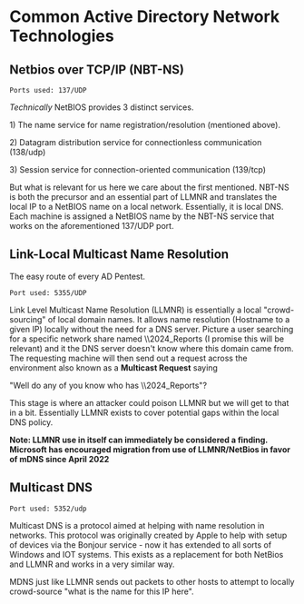 # Common Active Directory Network Technologies

## Netbios over TCP/IP (NBT-NS)

```
Ports used: 137/UDP 
```

_Technically_ NetBIOS provides 3 distinct services.&#x20;

1\) The name service for name registration/resolution (mentioned above).&#x20;

2\) Datagram distribution service for connectionless communication (138/udp)

3\) Session service for connection-oriented communication (139/tcp)



But what is relevant for us here we care about the first mentioned. NBT-NS is both the precursor and an essential part of LLMNR and translates the local IP to a NetBIOS name on a local network. Essentially, it is local DNS. Each machine is assigned a NetBIOS name by the NBT-NS service that works on the aforementioned 137/UDP port.

## Link-Local Multicast Name Resolution

The easy route of every AD Pentest.

```
Port used: 5355/UDP
```

Link Level Multicast Name Resolution (LLMNR) is essentially a local "crowd-sourcing" of local domain names. It allows name resolution (Hostname to a given IP) locally without the need for a DNS server. Picture a user searching for a specific network share named \\\2024\_Reports (I promise this will be relevant) and it the DNS server doesn't know where this domain came from. The requesting machine will then send out a request across the environment also known as a **Multicast Request** saying&#x20;

"Well do any of you know who has \\\2024\_Reports"?

This stage is where an attacker could poison LLMNR but we will get to that in a bit. Essentially LLMNR exists to cover potential gaps within the local DNS policy.



**Note: LLMNR use in itself can immediately be considered a finding. Microsoft has encouraged migration from use of LLMNR/NetBios in favor of mDNS since April 2022**



## Multicast DNS

```
Port used: 5352/udp
```

Multicast DNS is a protocol aimed at helping with name resolution in networks. This protocol was originally created by Apple to help with setup of devices via the Bonjour service - now it has extended to all sorts of Windows and IOT systems. This exists as a replacement for both NetBios and LLMNR and works in a very similar way.&#x20;



MDNS just like LLMNR sends out packets to other hosts to attempt to locally crowd-source "what is the name for this IP here".&#x20;





